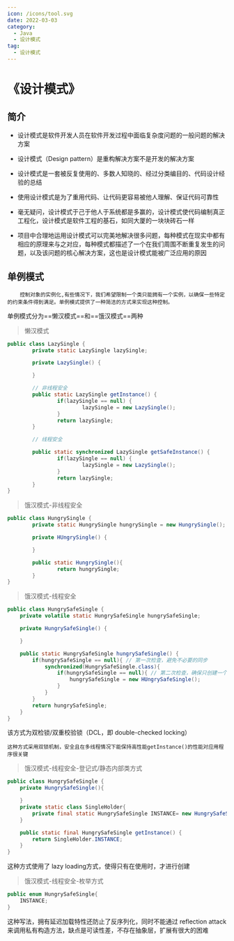```yaml
---
icon: /icons/tool.svg
date: 2022-03-03
category:
  - Java
  - 设计模式
tag:
  - 设计模式
---
```


# 《设计模式》

## 简介

+ 设计模式是软件开发人员在软件开发过程中面临复杂度问题的一般问题的解决方案

+ 设计模式（Design pattern）是重构解决方案不是开发的解决方案

+ 设计模式是一套被反复使用的、多数人知晓的、经过分类编目的、代码设计经验的总结

+ 使用设计模式是为了重用代码、让代码更容易被他人理解、保证代码可靠性

+ 毫无疑问，设计模式于己于他人于系统都是多赢的，设计模式使代码编制真正工程化，设计模式是软件工程的基石，如同大厦的一块块砖石一样

+ 项目中合理地运用设计模式可以完美地解决很多问题，每种模式在现实中都有相应的原理来与之对应，每种模式都描述了一个在我们周围不断重复发生的问题，以及该问题的核心解决方案，这也是设计模式能被广泛应用的原因

## 单例模式

        控制对象的实例化,有些情况下，我们希望限制一个类只能拥有一个实例，以确保一些特定的约束条件得到满足。单例模式提供了一种简洁的方式来实现这种控制。

单例模式分为==懒汉模式==和==饿汉模式==两种

> 懒汉模式

```java
public class LazySingle {
        private static LazySingle lazySingle;

        private LazySingle() {

        }

        // 非线程安全
        public static LazySingle getInstance() {
                if(lazySingle == null) {
                        lazySingle = new LazySingle();
                }
                return lazySingle;
        }

        // 线程安全

        public static synchronized LazySingle getSafeInstance() {
                if(lazySingle == null) {
                        lazySingle = new LazySingle();
                }
                return lazySingle;        
        }
}
```

> 饿汉模式-非线程安全

```java
public class HungrySingle {
        private static HungrySingle hungrySingle = new HungrySingle();

        private HUngrySingle() {

        }

        public static HungrySingle(){
                return hungrySingle;
        }
}
```

> 饿汉模式-线程安全

```java
public class HungrySafeSingle {
	private volatile static HungrySafeSingle hungrySafeSingle;

	private HungrySafeSingle() {

	}

	public static HungrySafeSingle hungrySafeSingle() {
		if(hungrySafeSingle == null){ // 第一次检查，避免不必要的同步
			synchronized(HungrySafeSingle.class){
				if(hungrySafeSingle == null){ // 第二次检查，确保只创建一个实例
					hungrySafeSingle = new HUngrySafeSingle(); 
				}
			}
		}
		return hungrySafeSingle;
	}
}
```
该方式为双检锁/双重校验锁（DCL，即 double-checked locking）

	这种方式采用双锁机制，安全且在多线程情况下能保持高性能getInstance()的性能对应用程序很关键


> 饿汉模式-线程安全-登记式/静态内部类方式

```java
public class HungrySafeSingle {
	private HungrySafeSingle(){

	}
	private static class SingleHolder{
		private final static HungrySafeSingle INSTANCE= new HungrySafeSingle();
	}

	public static final HungrySafeSingle getInstance() {
		return SingleHolder.INSTANCE;
	}
}
```

这种方式使用了 lazy loading方式，使得只有在使用时，才进行创建


> 饿汉模式-线程安全-枚举方式

```java
public enum HungrySafeSingle{
	INSTANCE;
}
```

这种写法，拥有延迟加载特性还防止了反序列化，同时不能通过 reflection attack 来调用私有构造方法，缺点是可读性差，不存在抽象层，扩展有很大的困难
